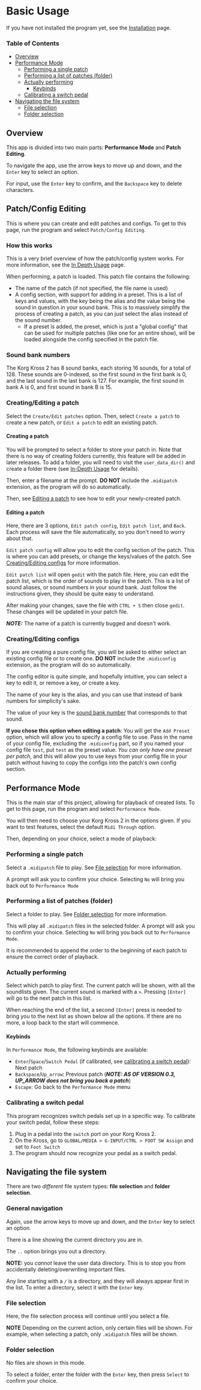# Basic Usage
If you have not installed the program yet, see the [Installation](installation.md) page.
### Table of Contents
- [Overview](#overview)
- [Performance Mode](#performance-mode)
  - [Performing a single patch](#performing-a-single-patch) 
  - [Performing a list of patches (folder)](#performing-a-list-of-patches-folder)
  - [Actually performing](#actually-performing)
    - [Keybinds](#keybinds)
  - [Calibrating a switch pedal](#calibrating-a-switch-pedal)
- [Navigating the file system](#navigating-the-file-system)
  - [File selection](#file-selection)
  - [Folder selection](#folder-selection)

## Overview
This app is divided into two main parts: **Performance Mode** and **Patch Editing**.

To navigate the app, use the arrow keys to move up and down, and the `Enter` key to select an option.

For input, use the `Enter` key to confirm, and the `Backspace` key to delete characters.

## Patch/Config Editing
This is where you can create and edit patches and configs. To get to this page, run the program and select `Patch/Config Editing`.
### How this works
This is a very brief overview of how the patch/config system works. For more information, see the [In Depth Usage](in_depth_usage.md) page.

When performing, a patch is loaded. This patch file contains the following:
- The name of the patch (if not specified, the file name is used)
- A config section, with support for adding in a preset. This is a list of keys and values, with the key being the alias and the value being the sound in question in your sound bank.
This is to massively simplify the process of creating a patch, as you can just select the alias instead of the sound number.
  - If a preset is added, the preset, which is just a "global config" that can be used for multiple patches (like one for an entire show), will be loaded alongside the config specified in the patch file. 

### Sound bank numbers
The Korg Kross 2 has 8 sound banks, each storing 16 sounds, for a total of 128.
These sounds are 0-indexed, so the first sound in the first bank is 0, and the last sound in the last bank is 127.
For example, the first sound in bank A is 0, and first sound in bank B is 15.


### Creating/Editing a patch
Select the `Create/Edit patches` option. Then, select `Create a patch` to create a new patch, or `Edit a patch` to edit an existing patch.
#### Creating a patch
You will be prompted to select a folder to store your patch in. Note that there is no way of creating folders currently, this feature will be added in later releases. To add a folder, you will need to visit
the `user_data_dir()` and create a folder there (see [In-Depth Usage](in_depth_usage.md) for details).

Then, enter a filename at the prompt. **DO NOT** include the `.midipatch` extension, as the program will do so automatically.

Then, see [Editing a patch](#editing-a-patch) to see how to edit your newly-created patch.

#### Editing a patch
Here, there are 3 options, `Edit patch config`, `Edit patch list`, and `Back`.
Each process will save the file automatically, so you don't need to worry about that.

`Edit patch config` will allow you to edit the config section of the patch. This is where you can add presets, or change the keys/values of the patch.
See [Creating/Editing configs](#creatingediting-configs) for more information.

`Edit patch list` will open `gedit` with the patch file. Here, you can edit the patch list, which is the order of sounds to play in the patch. This is a list of sound aliases, or sound numbers in your sound bank.
Just follow the instructions given, they should be quite easy to understand. 

After making your changes, save the file with `CTRL + S` then close `gedit`. These changes will be updated in your patch file.

***NOTE:*** The name of a patch is currently bugged and doesn't work.

### Creating/Editing configs
If you are creating a pure config file, you will be asked to either select an existing config file or
to create one. **DO NOT** include the `.midiconfig` extension, as the program will do so automatically.

The config editor is quite simple, and hopefully intuitive, you can select a key to edit it, or remove a key, or create a key.

The name of your key is the alias, and you can use that instead of bank numbers for simplicity's sake.

The value of your key is the [sound bank number](#sound-bank-numbers) that corresponds to that sound.

**If you chose this option when editing a patch**: You will get the `Add Preset` option, which will allow you to specify
a config file to use. Pass in the name of your config file, excluding the `.midiconfig` part, so if you named your config file `test`,
put `test` as the preset value. *You can only have one preset per patch*, and this will allow you to use keys from your config file
in your patch without having to copy the configs into the patch's own config section.


## Performance Mode
This is the main star of this project, allowing for playback of created lists. To get to this page, run the program and select `Performance Mode`.

You will then need to choose your Korg Kross 2 in the options given. If you want to test features, select the default `Midi Through` option.

Then, depending on your choice, select a mode of playback:
### Performing a single patch
Select a `.midipatch` file to play. See [File selection](#file-selection) for more information.

A prompt will ask you to confirm your choice. Selecting `No` will bring you back out to `Performance Mode`
### Performing a list of patches (folder)
Select a folder to play. See [Folder selection](#folder-selection) for more information.

This will play all `.midipatch` files in the selected folder. A prompt will ask you to confirm your choice. Selecting `No` will bring you back out to `Performance Mode`.

It is recommended to append the order to the beginning of each patch to ensure the correct order of playback.

### Actually performing
Select which patch to play first. The current patch will be shown, with all the soundlists given. The current sound is marked with a `>`. Pressing `[Enter]` will go to the next patch in this list.

When reaching the end of the list, a second `[Enter]` press is needed to bring you to the next list as shown below all the options. If there are no more, a loop back to the start will commence.

#### Keybinds
In `Performance Mode`, the following keybinds are available:
- `Enter`/`Space`/`Switch Pedal` (if calibrated, see [calibrating a switch pedal](#calibrating-a-switch-pedal)): Next patch
- `Backspace`/`Up_arrow`: Previous patch (***NOTE: AS OF VERSION 0.3, UP_ARROW does not bring you back a patch***)
- `Escape`: Go back to the `Performance Mode` menu

### Calibrating a switch pedal
This program recognizes switch pedals set up in a specific way. To calibrate your switch pedal, follow these steps:
1. Plug in a pedal into the `switch` port on your Korg Kross 2.
2. On the Kross, go to `GLOBAL/MEDIA > G-INPUT/CTRL > FOOT SW Assign` and set to `Foot Switch`
3. The program should now recognize your pedal as a switch pedal.


## Navigating the file system
There are two *different* file system types: **file selection** and **folder selection**.

### General navigation
Again, use the arrow keys to move up and down, and the `Enter` key to select an option.

There is a line showing the current directory you are in.

The `..` option brings you out a directory. 

**NOTE:** you *cannot* leave the user data directory. This is to stop you from accidentally deleting/overwriting important files.

Any line starting with a `/` is a directory, and they will always appear first in the list.
To enter a directory, select it with the `Enter` key.
### File selection
Here, the file selection process will continue until you select a file. 

**NOTE** Depending on the current action, only certain files will be shown. For example, when selecting a patch, only `.midipatch` files will be shown.

### Folder selection
No files are shown in this mode.

To select a folder, enter the folder with the `Enter` key, then press `Select` to confirm your choice.